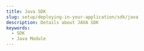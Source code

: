 ```yaml
---
title: Java SDK
slug: setup/deploying-in-your-application/sdk/java
description: Details about JAVA SDK
keywords:
  - SDK
  - Java Module
---
```

